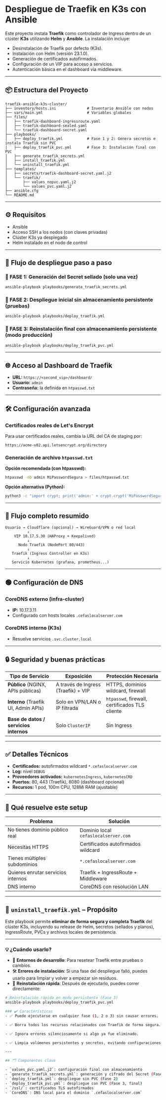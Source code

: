 # Despliegue de Traefik en K3s con Ansible

Este proyecto instala **Traefik** como controlador de Ingress dentro de un clúster **K3s** utilizando **Helm** y **Ansible**. La instalación incluye:

- Desinstalación de Traefik por defecto (K3s).
- Instalación con Helm (versión 23.1.0).
- Generación de certificados autofirmados.
- Configuración de un VIP para acceso a servicios.
- Autenticación básica en el dashboard vía middleware.

---

## 📦 Estructura del Proyecto

```plaintext
traefik-ansible-k3s-cluster/
├── inventory/hosts.ini              # Inventario Ansible con nodos
├── vars/main.yml                    # Variables globales
├── files/
│   ├── traefik-dashboard-ingressroute.yaml
│   ├── traefik-dashboard-sealed.yaml
│   └── traefik-dashboard-secret.yaml
├── playbooks/
│   ├── deploy_traefik.yml           # Fase 1 y 2: Genera secretos e instala Traefik sin PVC
│   ├── deploy_traefik_pvc.yml       # Fase 3: Instalación final con PVC
│   ├── generate_traefik_secrets.yml
│   ├── install_traefik.yml
│   └── uninstall_traefik.yml
├── templates/
│   ├── secrets/traefik-dashboard-secret.yaml.j2
│   └── traefik/
│       ├── values_nopvc.yaml.j2
│       └── values_pvc.yaml.j2
├── ansible.cfg
└── README.md
```

---

## ⚙️ Requisitos

- Ansible
- Acceso SSH a los nodos (con claves privadas)
- Clúster K3s ya desplegado
- Helm instalado en el nodo de control

---

## 🚀 Flujo de despliegue paso a paso

### 🔐 FASE 1: Generación del Secret sellado (solo una vez)
```bash
ansible-playbook playbooks/generate_traefik_secrets.yml
```

### 🚀 FASE 2: Despliegue inicial sin almacenamiento persistente (pruebas)
```bash
ansible-playbook playbooks/deploy_traefik.yml
```

### 🔄 FASE 3: Reinstalación final con almacenamiento persistente (modo producción)
```bash
ansible-playbook playbooks/deploy_traefik_pvc.yml
```

---

## 🌐 Acceso al Dashboard de Traefik

- **URL:** `https://<second_vip>/dashboard/`
- **Usuario:** `admin`
- **Contraseña:** la definida en `htpasswd.txt`

---

## 🛠 Configuración avanzada

### Certificados reales de Let's Encrypt

Para usar certificados reales, cambia la URL del CA de staging por:
```plaintext
https://acme-v02.api.letsencrypt.org/directory
```

### Generación de archivo `htpasswd.txt`

**Opción recomendada (con htpasswd):**
```bash
htpasswd -nb admin MiPasswordSegura > files/htpasswd.txt
```

**Opción alternativa (Python):**
```bash
python3 -c "import crypt; print('admin:' + crypt.crypt('MiPasswordSegura', crypt.mksalt(crypt.METHOD_MD5)))"
```

---

## 🧩 Flujo completo resumido

```plaintext
Usuario → Cloudflare (opcional) → WireGuard/VPN o red local
          ↓
    VIP 10.17.5.30 (HAProxy + Keepalived)
          ↓
      Nodo Traefik (NodePort 80/443)
          ↓
   Traefik (Ingress Controller en K3s)
          ↓
   Servicio Kubernetes (grafana, prometheus...)
```

---

## 🟢 Configuración de DNS

### CoreDNS externo (infra-cluster)
- **IP:** 10.17.3.11
- Configurado con hosts locales `.cefaslocalserver.com`

### CoreDNS interno (K3s)
- Resuelve servicios `.svc.cluster.local`

---

## 🔒 Seguridad y buenas prácticas

| Tipo de Servicio                     | Exposición                              | Protección Necesaria                          |
|--------------------------------------|-----------------------------------------|-----------------------------------------------|
| **Público** (NGINX, APIs públicas)   | A través de Ingress (Traefik) + VIP     | HTTPS, dominios wildcard, firewall           |
| **Interno** (Traefik UI, Admin APIs) | Solo en VPN/LAN o IP filtrada           | `htpasswd`, firewall, certificados TLS cliente |
| **Base de datos / servicios internos** | Solo `ClusterIP`                        | Sin Ingress                                   |

---

## ✅ Detalles Técnicos

- **Certificados:** autofirmados wildcard `*.cefaslocalserver.com`
- **Log:** nivel `DEBUG`
- **Proveedores activados:** `kubernetesIngress`, `kubernetesCRD`
- **Puertos:** 80, 443 (Traefik), 8080 (dashboard opcional)
- **Recursos:** 1 pod, 100m CPU, 128Mi RAM (ajustable)

---

## 🧠 Qué resuelve este setup

| Problema                          | Solución                                   |
|-----------------------------------|-------------------------------------------|
| No tienes dominio público real    | Dominio local `cefaslocalserver.com`      |
| Necesitas HTTPS                   | Certificados autofirmados wildcard        |
| Tienes múltiples subdominios      | `*.cefaslocalserver.com`                  |
| Quieres enrutar servicios internos| Traefik + IngressRoute + Middleware       |
| DNS interno                       | CoreDNS con resolución LAN                |

---

## 🧹 `uninstall_traefik.yml` – Propósito

Este playbook permite **eliminar de forma segura y completa Traefik** del clúster K3s, incluyendo su release de Helm, secretos (sellados y planos), IngressRoute, PVCs y archivos locales de persistencia.

---

### 💡 ¿Cuándo usarlo?

- 🔁 **Entornos de desarrollo**: Para resetear Traefik entre pruebas o cambios.
- 🛠️ **Errores de instalación**: Si una fase del despliegue falló, puedes usarlo para limpiar y volver a empezar sin residuos.
- 🚀 **Reinstalación rápida**: Después de ejecutarlo, puedes correr directamente:

```bash
# Reinstalación rápida en modo persistente (Fase 3)
ansible-playbook playbooks/deploy_traefik_pvc.yml

### ✔️ Características
- ✅ Puede ejecutarse en cualquier fase (1, 2 o 3) sin causar errores.

- ✅ Borra todos los recursos relacionados con Traefik de forma segura.

- ✅ Ignora errores silenciosamente si algo ya fue eliminado.

- ✅ Limpia volúmenes persistentes y secretos, evitando configuraciones huérfanas.

---

## 🗂️ Componentes clave

- `values_pvc.yaml.j2`: configuración final con almacenamiento
- `generate_traefik_secrets.yml`: generación y cifrado del Secret (Fase 1)
- `deploy_traefik.yml`: despliegue sin PVC (Fase 2)
- `deploy_traefik_pvc.yml`: despliegue con PVC (Fase 3, final)
- `/ssl/`: certificados TLS autofirmados
- `CoreDNS`: DNS local para el dominio `.cefaslocalserver.com`
